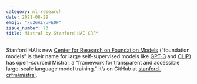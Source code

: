 ```yaml
---
category: ml-research
date: 2021-08-29
emoji: "\u26A1\uFE0F"
issue_number: 73
title: Mistral by Stanford HAI CRFM
---
```


Stanford HAI’s new [Center for Research on Foundation Models](https://crfm.stanford.edu?utm_campaign=Dynamically%20Typed&utm_medium=email&utm_source=Revue%20newsletter) (“foundation models” is their name for large self-supervised models like [GPT-3](https://dynamicallytyped.com/stories/2020/gpt-3/?utm_campaign=Dynamically%20Typed&utm_medium=email&utm_source=Revue%20newsletter) and [CLIP](https://dynamicallytyped.com/stories/2021/openai-dall-e-clip/?utm_campaign=Dynamically%20Typed&utm_medium=email&utm_source=Revue%20newsletter)) has open-sourced Mistral, a “framework for transparent and accessible large-scale language model training.” It’s on GitHub at [stanford-crfm/mistral](https://github.com/stanford-crfm/mistral?utm_campaign=Dynamically%20Typed&utm_medium=email&utm_source=Revue%20newsletter).